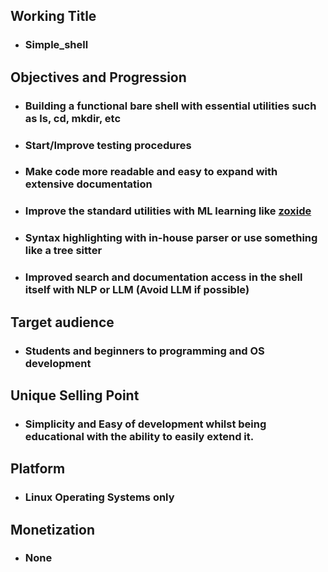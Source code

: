 
## Working Title
- ### Simple_shell
  
## Objectives and Progression
- ### Building a functional bare shell with essential utilities such as ls, cd, mkdir, etc
- ### Start/Improve testing procedures
- ### Make code more readable and easy to expand with extensive documentation
- ### Improve the standard utilities with ML learning like [zoxide](https://github.com/ajeetdsouza/zoxide)
- ### Syntax highlighting with in-house parser or use something like a tree sitter
- ### Improved search and documentation access in the shell itself with NLP or LLM (Avoid LLM if possible)

## Target audience
- ### Students and beginners to programming and OS development

## Unique Selling Point
- ### Simplicity and Easy of development whilst being educational with the ability to easily extend it.

## Platform
- ### Linux Operating Systems only

## Monetization
- ### None
